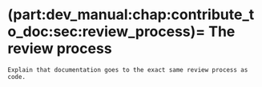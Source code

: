 (part:dev_manual:chap:contribute_to_doc:sec:review_process)=
The review process
================

```{todo}
Explain that documentation goes to the exact same review process as code.
```